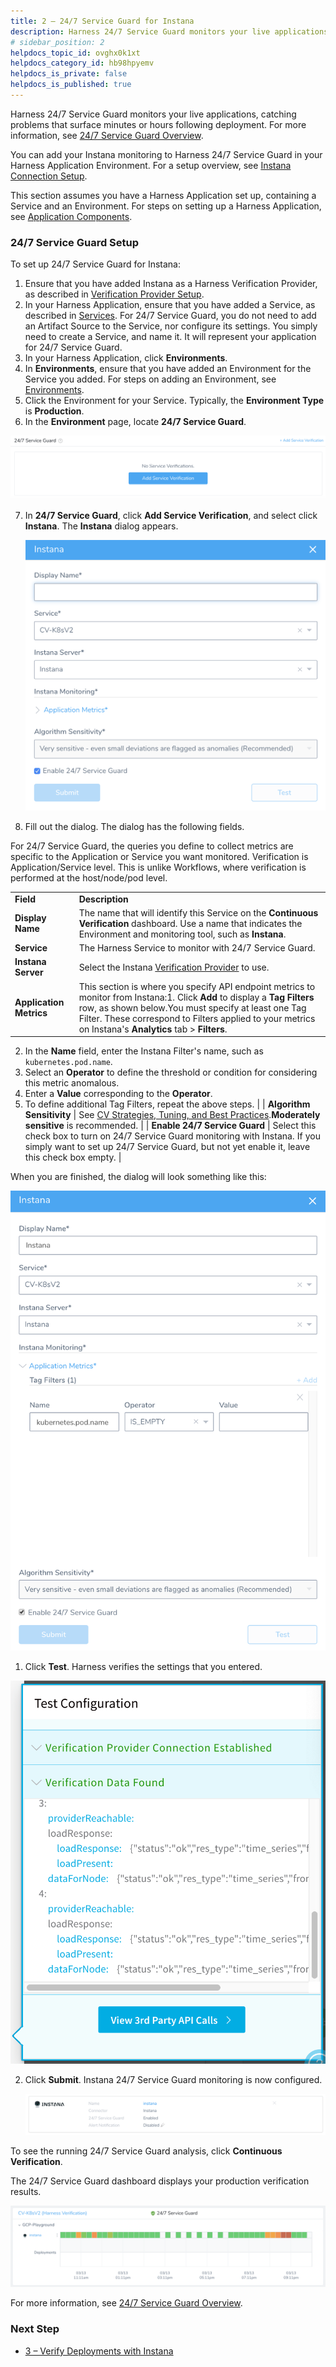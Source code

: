 ```yaml
---
title: 2 – 24/7 Service Guard for Instana
description: Harness 24/7 Service Guard monitors your live applications, catching problems that surface minutes or hours following deployment. For more information, see 24/7 Service Guard Overview. You can add yo…
# sidebar_position: 2
helpdocs_topic_id: ovghx0k1xt
helpdocs_category_id: hb98hpyemv
helpdocs_is_private: false
helpdocs_is_published: true
---
```


Harness 24/7 Service Guard monitors your live applications, catching problems that surface minutes or hours following deployment. For more information, see [24/7 Service Guard Overview](../continuous-verification-overview/concepts-cv/24-7-service-guard-overview.md).

You can add your Instana monitoring to Harness 24/7 Service Guard in your Harness Application Environment. For a setup overview, see [Instana Connection Setup](instana-connection-setup.md).

This section assumes you have a Harness Application set up, containing a Service and an Environment. For steps on setting up a Harness Application, see [Application Components](https://docs.harness.io/article/bucothemly-application-configuration).

### 24/7 Service Guard Setup

To set up 24/7 Service Guard for Instana:

1. Ensure that you have added Instana as a Harness Verification Provider, as described in [Verification Provider Setup](../datadog-verification/1-datadog-connection-setup.md#datadog-verification-provider-setup).
2. In your Harness Application, ensure that you have added a Service, as described in [Services](https://docs.harness.io/article/eb3kfl8uls-service-configuration). For 24/7 Service Guard, you do not need to add an Artifact Source to the Service, nor configure its settings. You simply need to create a Service, and name it. It will represent your application for 24/7 Service Guard.
3. In your Harness Application, click **Environments**.
4. In **Environments**, ensure that you have added an Environment for the Service you added. For steps on adding an Environment, see [Environments](https://docs.harness.io/article/n39w05njjv-environment-configuration).
5. Click the Environment for your Service. Typically, the **Environment Type** is **Production**.
6. In the **Environment** page, locate **24/7 Service Guard**.

  ![](./static/instana-service-guard-01.png)
  
7. In **24/7 Service Guard**, click **Add Service Verification**, and select click **Instana**. The **Instana** dialog appears.

   ![](./static/instana-service-guard-02.png)
   
8. Fill out the dialog. The dialog has the following fields.

For 24/7 Service Guard, the queries you define to collect metrics are specific to the Application or Service you want monitored. Verification is Application/Service level. This is unlike Workflows, where verification is performed at the host/node/pod level.

|  |  |
| --- | --- |
| **Field** | **Description** |
| **Display Name** | The name that will identify this Service on the **Continuous Verification** dashboard. Use a name that indicates the Environment and monitoring tool, such as **Instana**. |
| **Service** | The Harness Service to monitor with 24/7 Service Guard. |
| **Instana Server** | Select the Instana [Verification Provider](instana-connection-setup.md) to use. |
| **Application Metrics** | This section is where you specify API endpoint metrics to monitor from Instana:1. Click **Add** to display a **Tag Filters** row, as shown below.You must specify at least one Tag Filter. These correspond to Filters applied to your metrics on Instana's **Analytics** tab > **Filters**.
2. In the **Name** field, enter the Instana Filter's name, such as `kubernetes.pod.name`.
3. Select an **Operator** to define the threshold or condition for considering this metric anomalous.
4. Enter a **Value** corresponding to the **Operator**.
5. To define additional Tag Filters, repeat the above steps.
 |
| **Algorithm Sensitivity** | See [CV Strategies, Tuning, and Best Practices](../continuous-verification-overview/concepts-cv/cv-strategies-and-best-practices.md#algorithm-sensitivity-and-failure-criteria).**Moderately sensitive** is recommended. |
| **Enable 24/7 Service Guard** | Select this check box to turn on 24/7 Service Guard monitoring with Instana. If you simply want to set up 24/7 Service Guard, but not yet enable it, leave this check box empty. |

When you are finished, the dialog will look something like this:

![](./static/instana-service-guard-03.png)

1. Click **Test**. Harness verifies the settings that you entered.

  ![](./static/instana-service-guard-04.png)
  
2. Click **Submit**. Instana 24/7 Service Guard monitoring is now configured.

   ![](./static/instana-service-guard-05.png)

To see the running 24/7 Service Guard analysis, click **Continuous Verification**.

The 24/7 Service Guard dashboard displays your production verification results.

![](./static/instana-service-guard-06.png)

For more information, see [24/7 Service Guard Overview](../continuous-verification-overview/concepts-cv/24-7-service-guard-overview.md).

### Next Step

* [3 – Verify Deployments with Instana](instana-verify-deployments.md)

